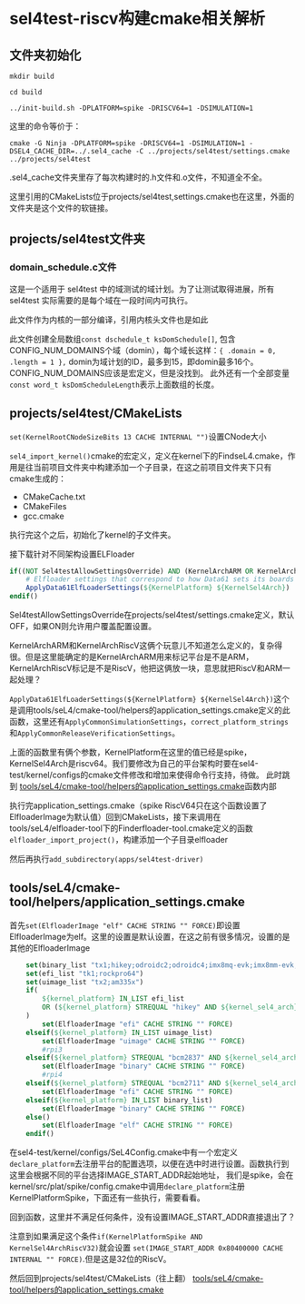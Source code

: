 # sel4test-riscv构建cmake相关解析

## 文件夹初始化

`mkdir build`

`cd build`

`../init-build.sh -DPLATFORM=spike -DRISCV64=1 -DSIMULATION=1`

这里的命令等价于：

`cmake -G Ninja -DPLATFORM=spike -DRISCV64=1 -DSIMULATION=1 -DSEL4_CACHE_DIR=../.sel4_cache -C ../projects/sel4test/settings.cmake ../projects/sel4test`

.sel4_cache文件夹里存了每次构建时的.h文件和.o文件，不知道全不全。

这里引用的CMakeLists位于projects/sel4test,settings.cmake也在这里，外面的文件夹是这个文件的软链接。

## projects/sel4test文件夹

### domain_schedule.c文件

这是一个适用于 sel4test 中的域测试的域计划。为了让测试取得进展，所有 sel4test 实际需要的是每个域在一段时间内可执行。

此文件作为内核的一部分编译，引用内核头文件也是如此 

此文件创建全局数组`const dschedule_t ksDomSchedule[]`,
包含CONFIG_NUM_DOMAINS个域（domin），每个域长这样：`{ .domain = 0, .length = 1 },`
domin为域计划的ID，最多到15，即domin最多16个。CONFIG_NUM_DOMAINS应该是宏定义，但是没找到。
此外还有一个全部变量`const word_t ksDomScheduleLength`表示上面数组的长度。











## projects/sel4test/CMakeLists

`set(KernelRootCNodeSizeBits 13 CACHE INTERNAL "")`设置CNode大小

`sel4_import_kernel()`cmake的宏定义，定义在kernel下的FindseL4.cmake，作用是往当前项目文件夹中构建添加一个子目录，在这之前项目文件夹下只有cmake生成的：
- CMakeCache.txt
- CMakeFiles
- gcc.cmake

执行完这个之后，初始化了kernel的子文件夹。

接下载针对不同架构设置ELFloader

``` cmake
if((NOT Sel4testAllowSettingsOverride) AND (KernelArchARM OR KernelArchRiscV))
    # Elfloader settings that correspond to how Data61 sets its boards up.
    ApplyData61ElfLoaderSettings(${KernelPlatform} ${KernelSel4Arch})
endif()
```
Sel4testAllowSettingsOverride在projects/sel4test/settings.cmake定义，默认OFF，如果ON则允许用户覆盖配置设置。

KernelArchARM和KernelArchRiscV这俩个玩意儿不知道怎么定义的，复杂得很。但是这里能确定的是KernelArchARM用来标记平台是不是ARM，KernelArchRiscV标记是不是RiscV，他把这俩放一块，意思就把RiscV和ARM一起处理？

`ApplyData61ElfLoaderSettings(${KernelPlatform} ${KernelSel4Arch})`这个是调用tools/seL4/cmake-tool/helpers的application_settings.cmake定义的此函数，这里还有`ApplyCommonSimulationSettings`，`correct_platform_strings`和`ApplyCommonReleaseVerificationSettings`。

上面的函数里有俩个参数，KernelPlatform在这里的值已经是spike，KernelSel4Arch是riscv64。我们要修改为自己的平台架构时要在sel4-test/kernel/configs的cmake文件修改和增加来使得命令行支持，待做。
此时跳到 [tools/seL4/cmake-tool/helpers的application_settings.cmake](#toolssel4cmake-toolhelpersapplicationsettingscmake)函数内部

执行完application_settings.cmake（spike RiscV64只在这个函数设置了ElfloaderImage为默认值）回到CMakeLists，接下来调用在tools/seL4/elfloader-tool下的Finderfloader-tool.cmake定义的函数`elfloader_import_project()`，构建添加一个子目录elfloader

然后再执行`add_subdirectory(apps/sel4test-driver)`


## tools/seL4/cmake-tool/helpers/application_settings.cmake

首先`set(ElfloaderImage "elf" CACHE STRING "" FORCE)`即设置ElfloaderImage为elf。这里的设置是默认设置，在这之前有很多情况，设置的是其他的ElfloaderImage

``` cmake
    set(binary_list "tx1;hikey;odroidc2;odroidc4;imx8mq-evk;imx8mm-evk;hifive;tqma8xqp1gb")
    set(efi_list "tk1;rockpro64")
    set(uimage_list "tx2;am335x")
    if(
        ${kernel_platform} IN_LIST efi_list
        OR (${kernel_platform} STREQUAL "hikey" AND ${kernel_sel4_arch} STREQUAL "aarch64")
    )
        set(ElfloaderImage "efi" CACHE STRING "" FORCE)
    elseif(${kernel_platform} IN_LIST uimage_list)
        set(ElfloaderImage "uimage" CACHE STRING "" FORCE)
        #rpi3
    elseif(${kernel_platform} STREQUAL "bcm2837" AND ${kernel_sel4_arch} STREQUAL "aarch64")
        set(ElfloaderImage "binary" CACHE STRING "" FORCE)
        #rpi4
    elseif(${kernel_platform} STREQUAL "bcm2711" AND ${kernel_sel4_arch} STREQUAL "aarch64")
        set(ElfloaderImage "efi" CACHE STRING "" FORCE)
    elseif(${kernel_platform} IN_LIST binary_list)
        set(ElfloaderImage "binary" CACHE STRING "" FORCE)
    else()
        set(ElfloaderImage "elf" CACHE STRING "" FORCE)
    endif()
```
在sel4-test/kernel/configs/SeL4Config.cmake中有一个宏定义`declare_platform`去注册平台的配置选项，以便在选中时进行设置。函数执行到这里会根据不同的平台选择IMAGE_START_ADDR起始地址，
我们是spike，会在kernel/src/plat/spike/config.cmake中调用`declare_platform`注册KernelPlatformSpike，下面还有一些执行，需要看看。

回到函数，这里并不满足任何条件，没有设置IMAGE_START_ADDR直接退出了？

注意到如果满足这个条件`if(KernelPlatformSpike AND KernelSel4ArchRiscV32)`就会设置
`set(IMAGE_START_ADDR 0x80400000 CACHE INTERNAL "" FORCE)`.但是这是32位的RiscV。

然后回到projects/sel4test/CMakeLists（往上翻）
[tools/seL4/cmake-tool/helpers的application_settings.cmake](#projectssel4testcmakelists)